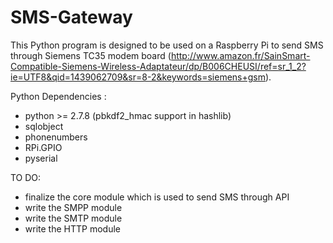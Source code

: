 # SMS-Gateway

This Python program is designed to be used on a Raspberry Pi to send SMS through Siemens TC35 modem board (http://www.amazon.fr/SainSmart-Compatible-Siemens-Wireless-Adaptateur/dp/B006CHEUSI/ref=sr_1_2?ie=UTF8&qid=1439062709&sr=8-2&keywords=siemens+gsm).

Python Dependencies :
  - python >= 2.7.8 (pbkdf2_hmac support in hashlib)
  - sqlobject
  - phonenumbers
  - RPi.GPIO
  - pyserial

 TO DO:
  - finalize the core module which is used to send SMS through API
  - write the SMPP module
  - write the SMTP module
  - write the HTTP module
